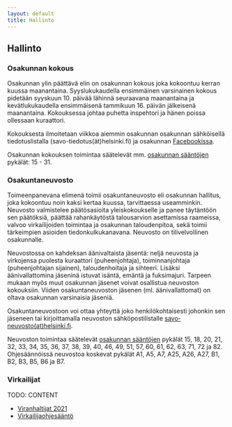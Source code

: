 ```yaml
---
layout: default
title: Hallinto
---
```


## Hallinto

### Osakunnan kokous

Osakunnan ylin päättävä elin on osakunnan kokous joka kokoontuu kerran kuussa maanantaina. Syyslukukaudella ensimmäinen varsinainen kokous pidetään syyskuun 10. päivää lähinnä seuraavana maanantaina ja kevätlukukaudella ensimmäisenä tammikuun 16. päivän jälkeisenä maanantaina. Kokouksessa johtaa puhetta inspehtori ja hänen poissa ollessaan kuraattori.

Kokouksesta ilmoitetaan viikkoa aiemmin osakunnan osakunnan sähköisellä tiedotuslistalla (savo-tiedotus(ät)helsinki.fi) ja osakunnan [Facebookissa](https://www.facebook.com/savolaiset/).

Osakunnan kokouksen toimintaa säätelevät mm. [osakunnan sääntöjen](/osakunta/saannot) pykälät: 15 - 31.

### Osakuntaneuvosto

Toimeenpanevana elimenä toimii osakuntaneuvosto eli osakunnan hallitus, joka kokoontuu noin kaksi kertaa kuussa, tarvittaessa useamminkin. Neuvosto valmistelee päätösasioita yleiskokoukselle ja panee täytäntöön sen päätöksiä, päättää rahankäytöstä talousarvion asettamissa raameissa, valvoo virkailijoiden toimintaa ja osakunnan taloudenpitoa, sekä toimii tärkeimpien asioiden tiedonkulkukanavana. Neuvosto on tilivelvollinen osakunnalle.

Neuvostossa on kahdeksan äänivaltaista jäsentä: neljä neuvosta ja virkojensa puolesta kuraattori (puheenjohtaja), toiminnanjohtaja (puheenjohtajan sijainen), taloudenhoitaja ja sihteeri. Lisäksi äänivallattomina jäseninä istuvat isäntä, emäntä ja fuksimajuri. Tarpeen mukaan myös muut osakunnan jäsenet voivat osallistua neuvoston kokouksiin. Viiden osakuntaneuvoston jäsenen (ml. äänivallattomat) on oltava osakunnan varsinaisia jäseniä.

Osakuntaneuvostoon voi ottaa yhteyttä joko henkilökohtaisesti johonkin sen jäseneen tai kirjoittamalla neuvoston sähköpostilistalle [savo-neuvosto(at)helsinki.fi](mailto:savo-neuvosto(at)helsinki.fi).

Neuvoston toimintaa säätelevät [osakunnan sääntöjen](/osakunta/saannot) pykälät 15, 18, 20, 21, 32, 33, 34, 35, 36, 37, 38, 39, 40, 46, 49, 51, 57, 60, 61, 62, 63, 71, 72 ja 82.
Ohjesäännöissä neuvostoa koskevat pykälät A1, A5, A7, A25, A26, A27, B1, B2, B3, B5, B6 ja B7.

### Virkailijat

TODO: CONTENT

* [Viranhaltijat 2021](/osakunta/viranhaltijat)
* [Virkailijaohjesääntö](/osakunta/virkailijaohjesaanto)
